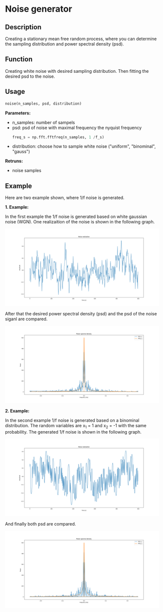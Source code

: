 # Noise generator

## Description
Creating a stationary mean free random process, where you can determine the sampling distribution and power spectral density (psd).

## Function
Creating white noise with desired sampling distribution. Then fitting the desired psd to the noise.

## Usage
```python
noise(n_samples, psd, distribution)
```

  **Parameters:** <br />
  
* n_samples:   number of sampels
* psd:         psd of noise with maximal frequency the nyquist frequency
  ```python 
  freq_s = np.fft.fftfreq(n_samples, 1 /f_s) 
  ```
* distribution: choose how to sample white noise ("uniform", "binominal", "gauss")


**Retruns:** <br />
* noise samples
                  
## Example
Here are two example shown, where 1/f noise is generated.

**1. Example:** 

In the first example the 1/f noise is generated based on white gaussian noise (WGN). One realizaition of the noise is shown in the following graph. 

![gauss_1](images/gauss_1_f_real.png)

After that the desired power spectral density (psd) and the psd of the noise siganl are compared.

![gauss_2](images/gauss_1_f.png)

**2. Example:**

In the second example 1/f noise is generated based on a binominal distribution. The random variables are x<sub>1</sub> = 1 and x<sub>2</sub> = -1 with the same probability. The generated 1/f noise is shown in the following graph.

![binominal_1](images/binominal_1_f_real.png)

And finally both psd are compared.

![binominal_1](images/binominal_1_f.png)
